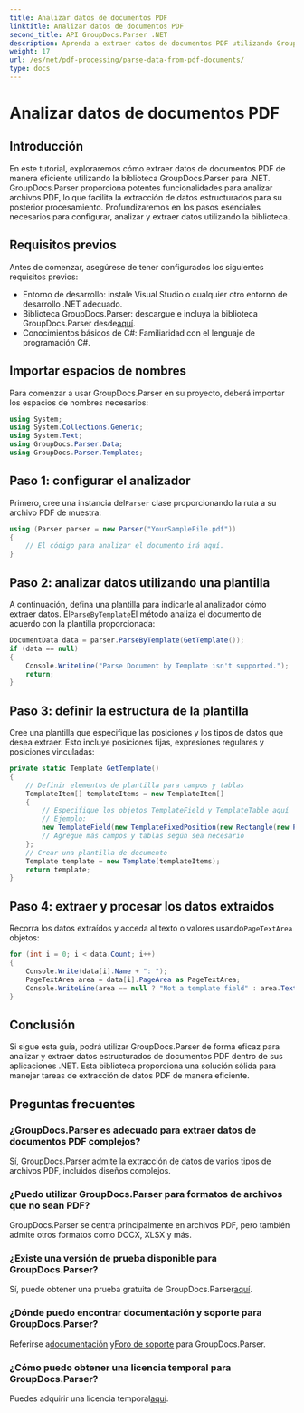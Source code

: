 ```yaml
---
title: Analizar datos de documentos PDF
linktitle: Analizar datos de documentos PDF
second_title: API GroupDocs.Parser .NET
description: Aprenda a extraer datos de documentos PDF utilizando GroupDocs.Parser para .NET. Siga nuestra guía paso a paso para analizar y procesar archivos PDF de manera eficiente.
weight: 17
url: /es/net/pdf-processing/parse-data-from-pdf-documents/
type: docs
---
```

# Analizar datos de documentos PDF

## Introducción
En este tutorial, exploraremos cómo extraer datos de documentos PDF de manera eficiente utilizando la biblioteca GroupDocs.Parser para .NET. GroupDocs.Parser proporciona potentes funcionalidades para analizar archivos PDF, lo que facilita la extracción de datos estructurados para su posterior procesamiento. Profundizaremos en los pasos esenciales necesarios para configurar, analizar y extraer datos utilizando la biblioteca.
## Requisitos previos
Antes de comenzar, asegúrese de tener configurados los siguientes requisitos previos:
- Entorno de desarrollo: instale Visual Studio o cualquier otro entorno de desarrollo .NET adecuado.
-  Biblioteca GroupDocs.Parser: descargue e incluya la biblioteca GroupDocs.Parser desde[aquí](https://releases.groupdocs.com/parser/net/).
- Conocimientos básicos de C#: Familiaridad con el lenguaje de programación C#.

## Importar espacios de nombres
Para comenzar a usar GroupDocs.Parser en su proyecto, deberá importar los espacios de nombres necesarios:
```csharp
using System;
using System.Collections.Generic;
using System.Text;
using GroupDocs.Parser.Data;
using GroupDocs.Parser.Templates;
```
## Paso 1: configurar el analizador
 Primero, cree una instancia del`Parser` clase proporcionando la ruta a su archivo PDF de muestra:
```csharp
using (Parser parser = new Parser("YourSampleFile.pdf"))
{
    // El código para analizar el documento irá aquí.
}
```
## Paso 2: analizar datos utilizando una plantilla
 A continuación, defina una plantilla para indicarle al analizador cómo extraer datos. El`ParseByTemplate`El método analiza el documento de acuerdo con la plantilla proporcionada:
```csharp
DocumentData data = parser.ParseByTemplate(GetTemplate());
if (data == null)
{
    Console.WriteLine("Parse Document by Template isn't supported.");
    return;
}
```
## Paso 3: definir la estructura de la plantilla
Cree una plantilla que especifique las posiciones y los tipos de datos que desea extraer. Esto incluye posiciones fijas, expresiones regulares y posiciones vinculadas:
```csharp
private static Template GetTemplate()
{
    // Definir elementos de plantilla para campos y tablas
    TemplateItem[] templateItems = new TemplateItem[]
    {
        // Especifique los objetos TemplateField y TemplateTable aquí
        // Ejemplo:
        new TemplateField(new TemplateFixedPosition(new Rectangle(new Point(35, 135), new Size(100, 10))), "FromCompany"),
        // Agregue más campos y tablas según sea necesario
    };
    // Crear una plantilla de documento
    Template template = new Template(templateItems);
    return template;
}
```
## Paso 4: extraer y procesar los datos extraídos
 Recorra los datos extraídos y acceda al texto o valores usando`PageTextArea` objetos:
```csharp
for (int i = 0; i < data.Count; i++)
{
    Console.Write(data[i].Name + ": ");
    PageTextArea area = data[i].PageArea as PageTextArea;
    Console.WriteLine(area == null ? "Not a template field" : area.Text);
}
```

## Conclusión
Si sigue esta guía, podrá utilizar GroupDocs.Parser de forma eficaz para analizar y extraer datos estructurados de documentos PDF dentro de sus aplicaciones .NET. Esta biblioteca proporciona una solución sólida para manejar tareas de extracción de datos PDF de manera eficiente.
## Preguntas frecuentes
### ¿GroupDocs.Parser es adecuado para extraer datos de documentos PDF complejos?
Sí, GroupDocs.Parser admite la extracción de datos de varios tipos de archivos PDF, incluidos diseños complejos.
### ¿Puedo utilizar GroupDocs.Parser para formatos de archivos que no sean PDF?
GroupDocs.Parser se centra principalmente en archivos PDF, pero también admite otros formatos como DOCX, XLSX y más.
### ¿Existe una versión de prueba disponible para GroupDocs.Parser?
 Sí, puede obtener una prueba gratuita de GroupDocs.Parser[aquí](https://releases.groupdocs.com/).
### ¿Dónde puedo encontrar documentación y soporte para GroupDocs.Parser?
 Referirse a[documentación](https://tutorials.groupdocs.com/parser/net/) y[Foro de soporte](https://forum.groupdocs.com/c/parser/17) para GroupDocs.Parser.
### ¿Cómo puedo obtener una licencia temporal para GroupDocs.Parser?
 Puedes adquirir una licencia temporal[aquí](https://purchase.groupdocs.com/temporary-license/).